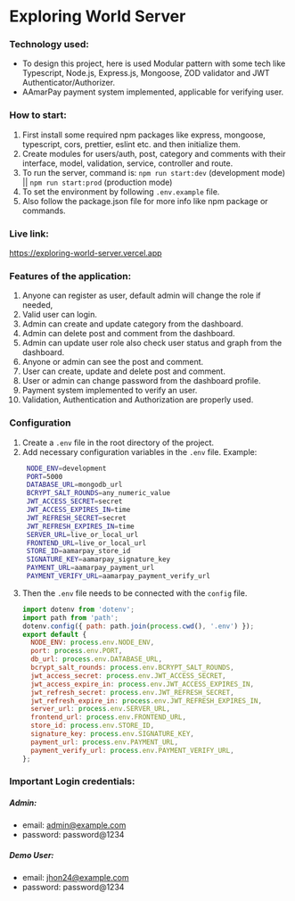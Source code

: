 # Exploring World Server

### Technology used:
- To design this project, here is used Modular pattern with some tech like Typescript, Node.js, Express.js, Mongoose, ZOD validator and JWT Authenticator/Authorizer.
- AAmarPay payment system implemented, applicable for verifying user.

### How to start:
1. First install some required npm packages like express, mongoose, typescript, cors, prettier, eslint etc. and then initialize them.
2. Create modules for users/auth, post, category and comments with their interface, model, validation, service, controller and route.
3. To run the server, command is: `npm run start:dev` (development mode) || `npm run start:prod` (production mode)
4. To set the environment by following `.env.example` file.
5. Also follow the package.json file for more info like npm package or commands.

### Live link:
https://exploring-world-server.vercel.app

### Features of the application:
1. Anyone can register as user, default admin will change the role if needed,
2. Valid user can login.
3. Admin can create and update category from the dashboard.
4. Admin can delete post and comment from the dashboard.
5. Admin can update user role also check user status and graph from the dashboard.
6. Anyone or admin can see the post and comment.
7. User can create, update and delete post and comment.
8. User or admin can change password from the dashboard profile.
9. Payment system implemented to verify an user.
10. Validation, Authentication and Authorization are properly used.

### Configuration
1. Create a `.env` file in the root directory of the project.
2. Add necessary configuration variables in the `.env` file.
   Example:
   ```bash
    NODE_ENV=development
    PORT=5000
    DATABASE_URL=mongodb_url
    BCRYPT_SALT_ROUNDS=any_numeric_value
    JWT_ACCESS_SECRET=secret
    JWT_ACCESS_EXPIRES_IN=time
    JWT_REFRESH_SECRET=secret
    JWT_REFRESH_EXPIRES_IN=time
    SERVER_URL=live_or_local_url
    FRONTEND_URL=live_or_local_url
    STORE_ID=aamarpay_store_id
    SIGNATURE_KEY=aamarpay_signature_key
    PAYMENT_URL=aamarpay_payment_url
    PAYMENT_VERIFY_URL=aamarpay_payment_verify_url
   ```
3. Then the `.env` file needs to be connected with the `config` file.
   ```js
   import dotenv from 'dotenv';
   import path from 'path';
   dotenv.config({ path: path.join(process.cwd(), '.env') });
   export default {
     NODE_ENV: process.env.NODE_ENV,
     port: process.env.PORT,
     db_url: process.env.DATABASE_URL,
     bcrypt_salt_rounds: process.env.BCRYPT_SALT_ROUNDS,
     jwt_access_secret: process.env.JWT_ACCESS_SECRET,
     jwt_access_expire_in: process.env.JWT_ACCESS_EXPIRES_IN,
     jwt_refresh_secret: process.env.JWT_REFRESH_SECRET,
     jwt_refresh_expire_in: process.env.JWT_REFRESH_EXPIRES_IN,
     server_url: process.env.SERVER_URL,
     frontend_url: process.env.FRONTEND_URL,
     store_id: process.env.STORE_ID,
     signature_key: process.env.SIGNATURE_KEY,
     payment_url: process.env.PAYMENT_URL,
     payment_verify_url: process.env.PAYMENT_VERIFY_URL,
   };
   ```

### Important Login credentials:
##### Admin:
- email: admin@example.com
- password: password@1234
##### Demo User:
- email: jhon24@example.com
- password: password@1234
